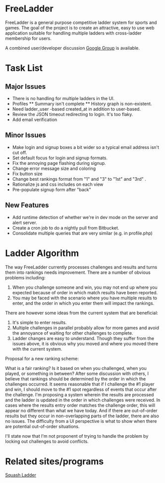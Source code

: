 FreeLadder
==========

FreeLadder is a general purpose competitive ladder system for sports and games.  The goal of the project is to create an attractive, easy to use web application suitable for handling multiple ladders with cross-ladder membership for users.  

A combined user/developer discussion [Google Group](ttp://groups.google.com/group/freeladder) is available.


Task List
=========

Major Issues
------------
* There is no handling for multiple ladders in the UI.
* Profiles
** Summary isn't complete
** History graph is non-existent.
* Need ladder_user -based created_at in addition to user-based.
* Review the JSON timeout redirecting to login. It's too flaky.
* Add email verification


Minor Issues
------------
* Make login and signup boxes a bit wider so a typical email address isn't cut off.
* Set default focus for login and signup formats.
* Fix the annoying page flashing during signup.
* Change error message size and coloring
* Fix button size
* Change best rankings format from "1" and "3" to "1st" and "3rd" .
* Rationalize js and css includes on each view
* Pre-populate signup form after "back"


New Features
------------
* Add runtime detection of whether we're in dev mode on the server and alert server.
* Create a cron job to do a nightly pull from Bitbucket.
* Consolidate multiple queries that are very similar (e.g. in profile.php)


Ladder Algorithm
================
The way FreeLadder currently processes challenges and results and turns them into rankings 
needs improvement. There are a number of obvious problems including:

1. When you challenge someone and win, you may not end up where you expected because of order 
in which match results have been reported.
2. You may be faced with the scenario where you have multiple results to enter, and the order 
in which you enter them will impact the rankings.

There are however some ideas from the current system that are beneficial:

1. It's simple to enter results.
2. Multiple challenges in parallel probably allow for more games and avoid the annoyance of waiting for other challenges to complete.
3. Ladder changes are easy to understand. Though they suffer from the issues above, it is 
obvious why you moved and where you moved there with the current system. 

Proposal for a new ranking scheme:

What is a fair ranking? Is it based on when you challenged, when you played, or something in
between?  After some discussion with others, I believe that rankings should be determined by the
order in which the challenges occurred.  It seems reasonable that if I challenge the #1 player and
win,  I should move to the #1 spot regardless of events that occur after the challenge.  I'm
proposing a system wherein the results are processed and the ladder is updated in the  order in
which challenges were received.  In cases where the results entry order matches the challenge order, this will appear no different than what we have today. And if there are out-of-order results but they occur in non-overlapping parts of the ladder, there are also no issues. The difficulty from a UI perspective is what to show when there are potential out-of-order situations. 

I'll state now that I'm not proponent of trying to handle the problem by locking out challenges to avoid conflicts. 


Related sites/programs
======================
[Squash Ladder](http://sourceforge.net/projects/squash-ladd-php/)
